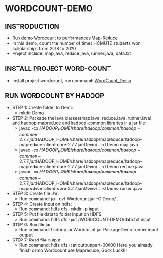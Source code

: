 # WORDCOUNT-DEMO
## INSTRODUCTION
* Run demo Wordcount to performances Map-Reduce
* In this demo, count the number of times HCMUTE students won scholarships from 2018 to 2020
* Project include: map.java, reduce.java, runner.java, data.txt
## INSTALL PROJECT WORD-COUNT
* Install project wordcount, run command: [WordCount_Demo](https://github.com/TrieanNguyen/WORDCOUNT-DEMO.git)
## RUN WORDCOUNT BY HADOOP 

* STEP 1: Create folder to Demo
    * mkdir Demo
* STEP 2: Package the java classes(map.java, reduce.java. runner.java) and hadoop-mapreduce and hadoop-common libraries in a jar file:
    * javac -cp $HADOOP_HOME/share/hadoop/common/hadoop-common-2.7.7.jar:$HADOOP_HOME/share/hadoop/mapreduce/hadoop-mapreduce-client-core-2.7.7.jar:Demo/:.                                         -d Demo map.java
    * javac -cp $HADOOP_HOME/share/hadoop/common/hadoop-common-2.7.7.jar:$HADOOP_HOME/share/hadoop/mapreduce/hadoop-mapreduce-client-core-2.7.7.jar:Demo/:.                                         -d Demo reduce.java
    * javac -cp $HADOOP_HOME/share/hadoop/common/hadoop-common-2.7.7.jar:$HADOOP_HOME/share/hadoop/mapreduce/hadoop-mapreduce-client-core-2.7.7.jar:Demo/:.                                         -d Demo runner.java
* STEP 3: Create file Jar:
    * Run command:  jar -cvf Wordcount.jar -C Demo/ .
* STEP 4: Create input on hdfs:
    * Run command: hdfs dfs -mkdir -p input
* STEP 5: Put file data to folder input on HDFS
    * Run command: hdfs dfs -put /WORDCOUNT-DEMO/data.txt input
* STEP 6: Run file jar
    * Run command: hadoop jar Wordcount.jar PackageDemo.runner input output
* STEP 7: Read file output
    * Run command: hdfs dfs -cat output/part-00000
Here, you already finish demo Wordcount use Mapreduce, Gook Luck!!!!
    

    
